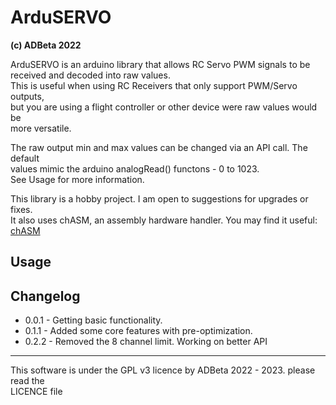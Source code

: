 # ArduSERVO
<b> (c) ADBeta 2022 </b>

ArduSERVO is an arduino library that allows RC Servo PWM signals to be  
received and decoded into raw values.  
This is useful when using RC Receivers that only support PWM/Servo outputs,  
but you are using a flight controller or other device were raw values would be  
more versatile.  

The raw output min and max values can be changed via an API call. The default  
values mimic the arduino analogRead() functons - 0 to 1023.  
See Usage for more information.  

This library is a hobby project. I am open to suggestions for upgrades or fixes.  
It also uses chASM, an assembly hardware handler. You may find it useful: [chASM](https://github.com/ADBeta/chASM)

## Usage

## Changelog
* 0.0.1 - Getting basic functionality.  
* 0.1.1 - Added some core features with pre-optimization.  
* 0.2.2 - Removed the 8 channel limit. Working on better API  

--------------------------------------------------------------------------------
This software is under the GPL v3 licence by ADBeta 2022 - 2023. please read the  
LICENCE file
